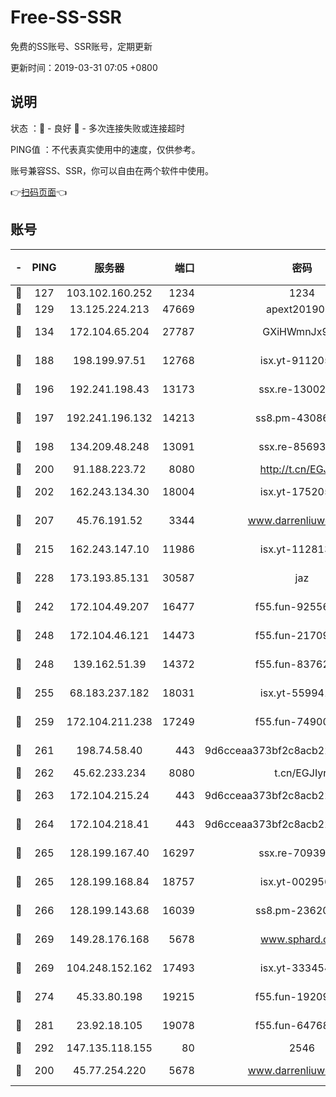 # Free-SS-SSR

免费的SS账号、SSR账号，定期更新

更新时间：2019-03-31 07:05 +0800

## 说明

状态     ：🙂 - 良好 🙁 - 多次连接失败或连接超时

PING值   ：不代表真实使用中的速度，仅供参考。

账号兼容SS、SSR，你可以自由在两个软件中使用。

👉[扫码页面](https://liesauer.github.io/Free-SS-SSR/)👈

## 账号

|-|PING|服务器|端口|密码|加密方式|区域|
|:----:|:----:|:-----:|-----:|:----:|:----:|:----:|
|🙂|127|103.102.160.252|1234|1234|rc4-md5|JP|
|🙂|129|13.125.224.213|47669|apext2019001|chacha20|KR|
|🙂|134|172.104.65.204|27787|GXiHWmnJx94S|aes-256-cfb|JP|
|🙂|188|198.199.97.51|12768|isx.yt-91120534|aes-256-cfb|US|
|🙂|196|192.241.198.43|13173|ssx.re-13002035|aes-256-cfb|US|
|🙂|197|192.241.196.132|14213|ss8.pm-43086364|aes-256-cfb|US|
|🙂|198|134.209.48.248|13091|ssx.re-85693454|aes-256-cfb|US|
|🙂|200|91.188.223.72|8080|http://t.cn/EGJIyrl|rc4-md5|RU|
|🙂|202|162.243.134.30|18004|isx.yt-17520529|aes-256-cfb|US|
|🙂|207|45.76.191.52|3344|www.darrenliuwei.com|aes-256-cfb|JP|
|🙂|215|162.243.147.10|11986|isx.yt-11281384|aes-256-cfb|US|
|🙂|228|173.193.85.131|30587|jaz|aes-256-cfb|US|
|🙂|242|172.104.49.207|16477|f55.fun-92556550|aes-256-cfb|SG|
|🙂|248|172.104.46.121|14473|f55.fun-21709141|aes-256-cfb|SG|
|🙂|248|139.162.51.39|14372|f55.fun-83762221|aes-256-cfb|SG|
|🙂|255|68.183.237.182|18031|isx.yt-55994128|aes-256-cfb|SG|
|🙂|259|172.104.211.238|17249|f55.fun-74900529|aes-256-cfb|US|
|🙂|261|198.74.58.40|443|9d6cceaa373bf2c8acb22e60b6a58be6|aes-256-cfb|US|
|🙂|262|45.62.233.234|8080|t.cn/EGJIyrl|rc4-md5|CA|
|🙂|263|172.104.215.24|443|9d6cceaa373bf2c8acb22e60b6a58be6|aes-256-cfb|US|
|🙂|264|172.104.218.41|443|9d6cceaa373bf2c8acb22e60b6a58be6|aes-256-cfb|US|
|🙂|265|128.199.167.40|16297|ssx.re-70939719|aes-256-cfb|SG|
|🙂|265|128.199.168.84|18757|isx.yt-00295653|aes-256-cfb|SG|
|🙂|266|128.199.143.68|16039|ss8.pm-23620384|aes-256-cfb|SG|
|🙂|269|149.28.176.168|5678|www.sphard.com|aes-256-cfb|AU|
|🙂|269|104.248.152.162|17493|isx.yt-33345420|aes-256-cfb|SG|
|🙂|274|45.33.80.198|19215|f55.fun-19209490|aes-256-cfb|US|
|🙂|281|23.92.18.105|19078|f55.fun-64768572|aes-256-cfb|US|
|🙂|292|147.135.118.155|80|2546|chacha20|US|
|🙂|200|45.77.254.220|5678|www.darrenliuwei.com|aes-256-cfb|SG|
